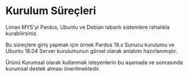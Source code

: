 # Kurulum Süreçleri

Liman MYS'yi Pardus, Ubuntu ve Debian tabanlı sistemlere rahalıkla kurabilirsiniz.

Bu süreçlere giriş yapmak için örnek Pardus 19.x Sunucu kurulumu ve Ubuntu 18.04 Server kurulumunun görsel olarak anlatımı hazırlanmıştır.

Ürünü Kurumsal olarak kullanmak isteyenlerin bu aşamada ve sonrasında kurumsal destek alması önerilmektedir.

